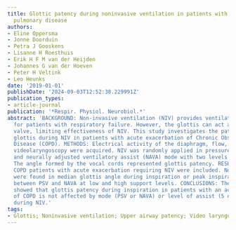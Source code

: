 ```yaml
---
title: Glottic patency during noninvasive ventilation in patients with chronic obstructive
  pulmonary disease
authors:
- Eline Oppersma
- Jonne Doorduin
- Petra J Gooskens
- Lisanne H Roesthuis
- Erik H F M van der Heijden
- Johannes G van der Hoeven
- Peter H Veltink
- Leo Heunks
date: '2019-01-01'
publishDate: '2024-09-03T12:52:38.229991Z'
publication_types:
- article-journal
publication: '*Respir. Physiol. Neurobiol.*'
abstract: 'BACKGROUND: Non-invasive ventilation (NIV) provides ventilatory support
  for patients with respiratory failure. However, the glottis can act as a closing
  valve, limiting effectiveness of NIV. This study investigates the patency of the
  glottis during NIV in patients with acute exacerbation of Chronic Obstructive Pulmonary
  Disease (COPD). METHODS: Electrical activity of the diaphragm, flow, pressure and
  videolaryngoscopy were acquired. NIV was randomly applied in pressure support (PSV)
  and neurally adjusted ventilatory assist (NAVA) mode with two levels of support.
  The angle formed by the vocal cords represented glottis patency. RESULTS: Eight
  COPD patients with acute exacerbation requiring NIV were included. No differences
  were found in median glottis angle during inspiration or peak inspiratory effort
  between PSV and NAVA at low and high support levels. CONCLUSIONS: The present study
  showed that glottis patency during inspiration in patients with an acute exacerbation
  of COPD is not affected by mode (PSV or NAVA) or level of assist (5 or 15 cm H2O)
  during NIV.'
tags:
- Glottis; Noninvasive ventilation; Upper airway patency; Video laryngoscopy
---
```

